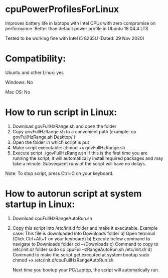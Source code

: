 # cpuPowerProfilesForLinux

Improves battery life in laptops with Intel CPUs with zero compromise on performance. Better than default power profile in Ubuntu 18.04.4 LTS

Tested to be working fine with Intel i5 8265U (Dated: 29 Nov 2020)

# Compatibility:
Ubuntu and other Linux: yes

Windows: No

Mac OS: No

# How to run script in Linux:
1) Download govFullHzRange.sh and open the folder
2) Copy govFullHzRange.sh to a convenient path (example: cp govFullHzRange.sh Desktop/ )
3) Open the folder in which script is put
4) Make script executable:
    chmod +x govFullHzRange.sh
5) Execute script
    ./govFullHzRange.sh
   If this is the first time you are running the script, it will automatically install required packages and may take a minute. Subsequent runs of the script will have no delays.

Note: To stop script, press Ctrl+C on your keyboard.

# How to autorun script at system startup in Linux:
1) Download cpuFullHzRangeAutoRun.sh
2) Copy this script into /etc/init.d folder and make it executable.
   Example case: This file is downloaded into Downloads folder
     a) Open terminal (Click Ctrl+Alt+T on your keyboard)
     b) Execute below command to navigate to Downloads folder
         cd ~/Downloads
     c) Command to copy to /etc/init.d/ folder
         sudo cp cpuFullHzRangeAutoRun.sh /etc/init.d/
     d) Command to make the script get executed at system bootup
         sudo chmod +x /etc/init.d/cpuFullHzRangeAutoRun.sh
   
   Next time you bootup your PC/Laptop, the script will automatically run.
